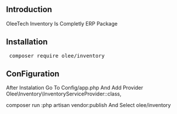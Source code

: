 <p align="center">
</p>

## Introduction

OleeTech Inventory Is Completly ERP Package 


## Installation
<pre> composer require olee/inventory </pre>

## ConFiguration 
After Instalation Go To Config/app.php And Add Provider 
Olee\Inventory\InventoryServiceProvider::class,

composer run :php artisan vendor:publish And Select olee/inventory


